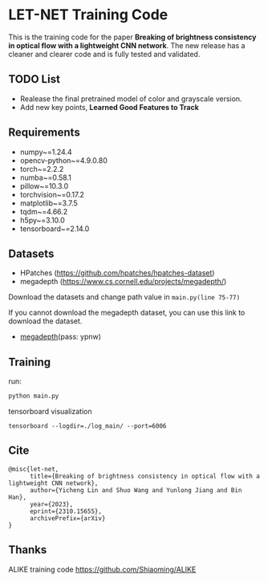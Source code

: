 # LET-NET Training Code 

This is the training code for the paper **Breaking of brightness consistency in optical flow with a lightweight CNN network**. The new release has a cleaner and clearer code and is fully tested and validated.

## TODO List 

- Realease the final pretrained model of color and grayscale version.
- Add new key points, **Learned Good Features to Track**

## Requirements

- numpy~=1.24.4
- opencv-python~=4.9.0.80
- torch~=2.2.2
- numba~=0.58.1
- pillow~=10.3.0
- torchvision~=0.17.2
- matplotlib~=3.7.5
- tqdm~=4.66.2
- h5py~=3.10.0
- tensorboard~=2.14.0

## Datasets

- HPatches (https://github.com/hpatches/hpatches-dataset)
- megadepth (https://www.cs.cornell.edu/projects/megadepth/)

Download the datasets and change path value in `main.py(line 75-77)`

If you cannot download the megadepth dataset, you can use this link to download the dataset.

- [megadepth](https://pan.baidu.com/s/1D61PeZ6tQovehvyawGUpcA)(pass: ypnw)

## Training

run:

``` python
python main.py
```

tensorboard visualization

```shell
tensorboard --logdir=./log_main/ --port=6006
```

## Cite

```
@misc{let-net,
      title={Breaking of brightness consistency in optical flow with a lightweight CNN network}, 
      author={Yicheng Lin and Shuo Wang and Yunlong Jiang and Bin Han},
      year={2023},
      eprint={2310.15655},
      archivePrefix={arXiv}
}
```

## Thanks

ALIKE training code https://github.com/Shiaoming/ALIKE

